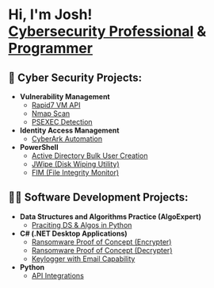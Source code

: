 <h1>Hi, I'm Josh! <br/><a href="https://www.linkedin.com/in/joshmena/">Cybersecurity Professional</a> & <a href="https://github.com/joshmadakor1">Programmer</a></h1>

<h2>🔐 Cyber Security Projects:</h2>

- <b>Vulnerability Management</b>
  - [Rapid7 VM API](https://github.com/joshmena/Vulnerability-Management)
  - [Nmap Scan](https://github.com/joshmena/Network-Scan)
  - [PSEXEC Detection](https://github.com/joshmena/PSExec)
- <b>Identity Access Management</b>
  - [CyberArk Automation](https://github.com/joshmena/CyberArk)
- <b>PowerShell</b>
  - [Active Directory Bulk User Creation](https://github.com/joshmena/AD_PS)
  - [JWipe (Disk Wiping Utility)](https://github.com/joshmena/Jwipe.ps)
  - [FIM (File Integrity Monitor)](https://github.com/joshmena/PowerShell-Integrity-FIM)
 
<h2>👨‍💻 Software Development Projects:</h2>

- <b>Data Structures and Algorithms Practice (AlgoExpert)</b>
  - [Praciting DS & Algos in Python](https://github.com/joshmena/Algorithms-Practice) 
- <b>C# (.NET Desktop Applications)</b>
  - [Ransomware Proof of Concept (Encrypter)](https://github.com/joshmena/EncrypterPOC)
  - [Ransomware Proof of Concept (Decrypter)](https://github.com/joshmena/DecrypterPOC)
  - [Keylogger with Email Capability](https://github.com/joshmena/Key-Logger-With-Email)
- <b>Python</b>
  - [API Integrations](https://github.com/joshmena/Python)


[twitter]: https://twitter.com/joshmena
[linkedin]: https://linkedin.com/in/joshmena

<!--

Here are some ideas to get you started:

- 🔭 I’m currently working on ...
- 🌱 I’m currently learning ...
- 👯 I’m looking to collaborate on ...
- 🤔 I’m looking for help with ...
- 💬 Ask me about ...
- 📫 How to reach me: ...
- 😄 Pronouns: ...
- ⚡ Fun fact: ...
-->
